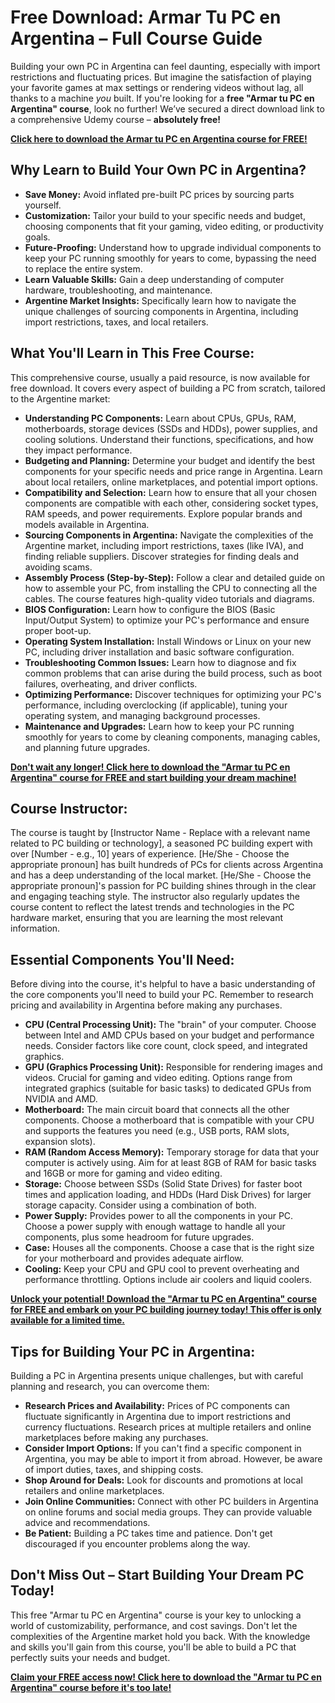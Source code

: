 # Free Download: Armar Tu PC en Argentina – Full Course Guide

Building your own PC in Argentina can feel daunting, especially with import restrictions and fluctuating prices. But imagine the satisfaction of playing your favorite games at max settings or rendering videos without lag, all thanks to a machine *you* built. If you're looking for a **free "Armar tu PC en Argentina" course**, look no further! We’ve secured a direct download link to a comprehensive Udemy course – **absolutely free!**

[**Click here to download the Armar tu PC en Argentina course for FREE!**](https://udemywork.com/armar-tu-pc-en-argentina)

## Why Learn to Build Your Own PC in Argentina?

*   **Save Money:** Avoid inflated pre-built PC prices by sourcing parts yourself.
*   **Customization:** Tailor your build to your specific needs and budget, choosing components that fit your gaming, video editing, or productivity goals.
*   **Future-Proofing:** Understand how to upgrade individual components to keep your PC running smoothly for years to come, bypassing the need to replace the entire system.
*   **Learn Valuable Skills:** Gain a deep understanding of computer hardware, troubleshooting, and maintenance.
*   **Argentine Market Insights:** Specifically learn how to navigate the unique challenges of sourcing components in Argentina, including import restrictions, taxes, and local retailers.

## What You'll Learn in This Free Course:

This comprehensive course, usually a paid resource, is now available for free download. It covers every aspect of building a PC from scratch, tailored to the Argentine market:

*   **Understanding PC Components:** Learn about CPUs, GPUs, RAM, motherboards, storage devices (SSDs and HDDs), power supplies, and cooling solutions. Understand their functions, specifications, and how they impact performance.
*   **Budgeting and Planning:** Determine your budget and identify the best components for your specific needs and price range in Argentina. Learn about local retailers, online marketplaces, and potential import options.
*   **Compatibility and Selection:** Learn how to ensure that all your chosen components are compatible with each other, considering socket types, RAM speeds, and power requirements. Explore popular brands and models available in Argentina.
*   **Sourcing Components in Argentina:** Navigate the complexities of the Argentine market, including import restrictions, taxes (like IVA), and finding reliable suppliers. Discover strategies for finding deals and avoiding scams.
*   **Assembly Process (Step-by-Step):** Follow a clear and detailed guide on how to assemble your PC, from installing the CPU to connecting all the cables. The course features high-quality video tutorials and diagrams.
*   **BIOS Configuration:** Learn how to configure the BIOS (Basic Input/Output System) to optimize your PC's performance and ensure proper boot-up.
*   **Operating System Installation:** Install Windows or Linux on your new PC, including driver installation and basic software configuration.
*   **Troubleshooting Common Issues:** Learn how to diagnose and fix common problems that can arise during the build process, such as boot failures, overheating, and driver conflicts.
*   **Optimizing Performance:** Discover techniques for optimizing your PC's performance, including overclocking (if applicable), tuning your operating system, and managing background processes.
*   **Maintenance and Upgrades:** Learn how to keep your PC running smoothly for years to come by cleaning components, managing cables, and planning future upgrades.

[**Don't wait any longer! Click here to download the "Armar tu PC en Argentina" course for FREE and start building your dream machine!**](https://udemywork.com/armar-tu-pc-en-argentina)

## Course Instructor:

The course is taught by [Instructor Name - Replace with a relevant name related to PC building or technology], a seasoned PC building expert with over [Number - e.g., 10] years of experience. [He/She - Choose the appropriate pronoun] has built hundreds of PCs for clients across Argentina and has a deep understanding of the local market. [He/She - Choose the appropriate pronoun]'s passion for PC building shines through in the clear and engaging teaching style. The instructor also regularly updates the course content to reflect the latest trends and technologies in the PC hardware market, ensuring that you are learning the most relevant information.

## Essential Components You'll Need:

Before diving into the course, it's helpful to have a basic understanding of the core components you'll need to build your PC. Remember to research pricing and availability in Argentina before making any purchases.

*   **CPU (Central Processing Unit):** The "brain" of your computer. Choose between Intel and AMD CPUs based on your budget and performance needs. Consider factors like core count, clock speed, and integrated graphics.
*   **GPU (Graphics Processing Unit):** Responsible for rendering images and videos. Crucial for gaming and video editing. Options range from integrated graphics (suitable for basic tasks) to dedicated GPUs from NVIDIA and AMD.
*   **Motherboard:** The main circuit board that connects all the other components. Choose a motherboard that is compatible with your CPU and supports the features you need (e.g., USB ports, RAM slots, expansion slots).
*   **RAM (Random Access Memory):** Temporary storage for data that your computer is actively using. Aim for at least 8GB of RAM for basic tasks and 16GB or more for gaming and video editing.
*   **Storage:** Choose between SSDs (Solid State Drives) for faster boot times and application loading, and HDDs (Hard Disk Drives) for larger storage capacity. Consider using a combination of both.
*   **Power Supply:** Provides power to all the components in your PC. Choose a power supply with enough wattage to handle all your components, plus some headroom for future upgrades.
*   **Case:** Houses all the components. Choose a case that is the right size for your motherboard and provides adequate airflow.
*   **Cooling:** Keep your CPU and GPU cool to prevent overheating and performance throttling. Options include air coolers and liquid coolers.

[**Unlock your potential! Download the "Armar tu PC en Argentina" course for FREE and embark on your PC building journey today! This offer is only available for a limited time.**](https://udemywork.com/armar-tu-pc-en-argentina)

## Tips for Building Your PC in Argentina:

Building a PC in Argentina presents unique challenges, but with careful planning and research, you can overcome them:

*   **Research Prices and Availability:** Prices of PC components can fluctuate significantly in Argentina due to import restrictions and currency fluctuations. Research prices at multiple retailers and online marketplaces before making any purchases.
*   **Consider Import Options:** If you can't find a specific component in Argentina, you may be able to import it from abroad. However, be aware of import duties, taxes, and shipping costs.
*   **Shop Around for Deals:** Look for discounts and promotions at local retailers and online marketplaces.
*   **Join Online Communities:** Connect with other PC builders in Argentina on online forums and social media groups. They can provide valuable advice and recommendations.
*   **Be Patient:** Building a PC takes time and patience. Don't get discouraged if you encounter problems along the way.

## Don't Miss Out – Start Building Your Dream PC Today!

This free "Armar tu PC en Argentina" course is your key to unlocking a world of customizability, performance, and cost savings. Don't let the complexities of the Argentine market hold you back. With the knowledge and skills you'll gain from this course, you'll be able to build a PC that perfectly suits your needs and budget.

[**Claim your FREE access now! Click here to download the "Armar tu PC en Argentina" course before it's too late!**](https://udemywork.com/armar-tu-pc-en-argentina)
